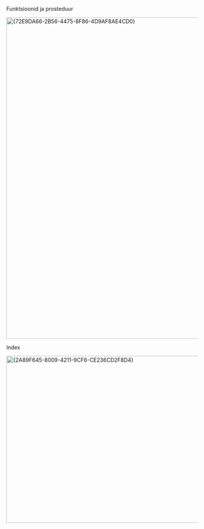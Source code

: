 Funktsioonid ja prosteduur

<img width="550" height="845" alt="{72E9DA66-2B56-4475-8F86-4D9AF8AE4CD0}" src="https://github.com/user-attachments/assets/708a9ef4-2f06-4dc0-99b4-c162a173773f" />

Index

<img width="540" height="439" alt="{2A89F645-8009-4211-9CF6-CE236CD2F8D4}" src="https://github.com/user-attachments/assets/301d8b7f-9c4b-40b7-8e2e-a573523ad5f9" />
